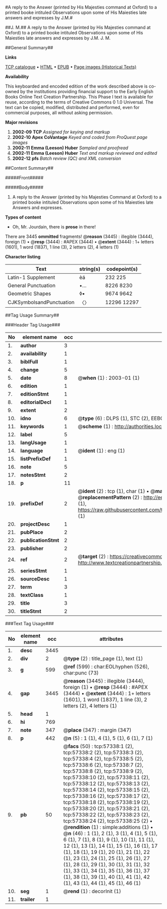 #A reply to the Answer (printed by His Majesties command at Oxford) to a printed booke intituled Observations upon some of His Maiesties late answers and expresses by J.M.#

##J. M.##
A reply to the Answer (printed by His Majesties command at Oxford) to a printed booke intituled Observations upon some of His Maiesties late answers and expresses by J.M.
J. M.

##General Summary##

**Links**

[TCP catalogue](http://www.ota.ox.ac.uk/tcp/)  • 
[HTML](http://tei.it.ox.ac.uk/tcp/Texts-HTML/free/A50/A50950.html)  • 
[EPUB](http://tei.it.ox.ac.uk/tcp/Texts-EPUB/free/A50/A50950.epub) • 
[Page images (Historical Texts)](https://data.historicaltexts.jisc.ac.uk/view?pubId=eebo-12254748e&pageId=eebo-12254748e-57338-1)

**Availability**

This keyboarded and encoded edition of the
	       work described above is co-owned by the institutions
	       providing financial support to the Early English Books
	       Online Text Creation Partnership. This Phase I text is
	       available for reuse, according to the terms of Creative
	       Commons 0 1.0 Universal. The text can be copied,
	       modified, distributed and performed, even for
	       commercial purposes, all without asking permission.

**Major revisions**

1. __2002-09__ __TCP__ *Assigned for keying and markup*
1. __2002-10__ __Apex CoVantage__ *Keyed and coded from ProQuest page images*
1. __2002-11__ __Emma (Leeson) Huber__ *Sampled and proofread*
1. __2002-11__ __Emma (Leeson) Huber__ *Text and markup reviewed and edited*
1. __2002-12__ __pfs__ *Batch review (QC) and XML conversion*

##Content Summary##

#####Front#####

#####Body#####

1. A reply to the Answer (printed by his Majesties Command at Oxford) to a printed booke intituled Observations upon some of his Maiesties late Answers and expresses.

**Types of content**

  * Oh, Mr. Jourdain, there is **prose** in there!

There are 3445 **ommitted** fragments! 
 @__reason__ (3445) : illegible (3444), foreign (1)  •  @__resp__ (3444) : #APEX (3444)  •  @__extent__ (3444) : 1+ letters (1601), 1 word (1837), 1 line (3), 2 letters (2), 4 letters (1)

**Character listing**


|Text|string(s)|codepoint(s)|
|---|---|---|
|Latin-1 Supplement|èá|232 225|
|General Punctuation|•…|8226 8230|
|Geometric Shapes|◊▪|9674 9642|
|CJKSymbolsandPunctuation|〈〉|12296 12297|

##Tag Usage Summary##

###Header Tag Usage###

|No|element name|occ|attributes|
|---|---|---|---|
|1.|__author__|3||
|2.|__availability__|1||
|3.|__biblFull__|1||
|4.|__change__|5||
|5.|__date__|8| @__when__ (1) : 2003-01 (1)|
|6.|__edition__|1||
|7.|__editionStmt__|1||
|8.|__editorialDecl__|1||
|9.|__extent__|2||
|10.|__idno__|6| @__type__ (6) : DLPS (1), STC (2), EEBO-CITATION (1), OCLC (1), VID (1)|
|11.|__keywords__|1| @__scheme__ (1) : http://authorities.loc.gov/ (1)|
|12.|__label__|5||
|13.|__langUsage__|1||
|14.|__language__|1| @__ident__ (1) : eng (1)|
|15.|__listPrefixDef__|1||
|16.|__note__|5||
|17.|__notesStmt__|2||
|18.|__p__|11||
|19.|__prefixDef__|2| @__ident__ (2) : tcp (1), char (1)  •  @__matchPattern__ (2) : ([0-9\-]+):([0-9IVX]+) (1), (.+) (1)  •  @__replacementPattern__ (2) : http://eebo.chadwyck.com/downloadtiff?vid=$1&page=$2 (1), https://raw.githubusercontent.com/textcreationpartnership/Texts/master/tcpchars.xml#$1 (1)|
|20.|__projectDesc__|1||
|21.|__pubPlace__|2||
|22.|__publicationStmt__|2||
|23.|__publisher__|2||
|24.|__ref__|2| @__target__ (2) : https://creativecommons.org/publicdomain/zero/1.0/ (1), http://www.textcreationpartnership.org/docs/. (1)|
|25.|__seriesStmt__|1||
|26.|__sourceDesc__|1||
|27.|__term__|3||
|28.|__textClass__|1||
|29.|__title__|3||
|30.|__titleStmt__|2||


###Text Tag Usage###

|No|element name|occ|attributes|
|---|---|---|---|
|1.|__desc__|3445||
|2.|__div__|2| @__type__ (2) : title_page (1), text (1)|
|3.|__g__|599| @__ref__ (599) : char:EOLhyphen (526), char:punc (73)|
|4.|__gap__|3445| @__reason__ (3445) : illegible (3444), foreign (1)  •  @__resp__ (3444) : #APEX (3444)  •  @__extent__ (3444) : 1+ letters (1601), 1 word (1837), 1 line (3), 2 letters (2), 4 letters (1)|
|5.|__head__|1||
|6.|__hi__|769||
|7.|__note__|347| @__place__ (347) : margin (347)|
|8.|__p__|442| @__n__ (5) : 1 (1), 4 (1), 5 (1), 6 (1), 7 (1)|
|9.|__pb__|50| @__facs__ (50) : tcp:57338:1 (2), tcp:57338:2 (2), tcp:57338:3 (2), tcp:57338:4 (2), tcp:57338:5 (2), tcp:57338:6 (2), tcp:57338:7 (2), tcp:57338:8 (2), tcp:57338:9 (2), tcp:57338:10 (2), tcp:57338:11 (2), tcp:57338:12 (2), tcp:57338:13 (2), tcp:57338:14 (2), tcp:57338:15 (2), tcp:57338:16 (2), tcp:57338:17 (2), tcp:57338:18 (2), tcp:57338:19 (2), tcp:57338:20 (2), tcp:57338:21 (2), tcp:57338:22 (2), tcp:57338:23 (2), tcp:57338:24 (2), tcp:57338:25 (2)  •  @__rendition__ (1) : simple:additions (1)  •  @__n__ (46) : 1 (1), 2 (1), 3 (1), 4 (1), 5 (1), 6 (1), 7 (1), 8 (1), 9 (1), 10 (1), 11 (1), 12 (1), 13 (1), 14 (1), 15 (1), 16 (1), 17 (1), 18 (1), 19 (1), 20 (1), 21 (1), 22 (1), 23 (1), 24 (1), 25 (1), 26 (1), 27 (1), 28 (1), 29 (1), 30 (1), 31 (1), 32 (1), 33 (1), 34 (1), 35 (1), 36 (1), 37 (1), 38 (1), 39 (1), 40 (1), 41 (1), 42 (1), 43 (1), 44 (1), 45 (1), 46 (1)|
|10.|__seg__|1| @__rend__ (1) : decorInit (1)|
|11.|__trailer__|1||
